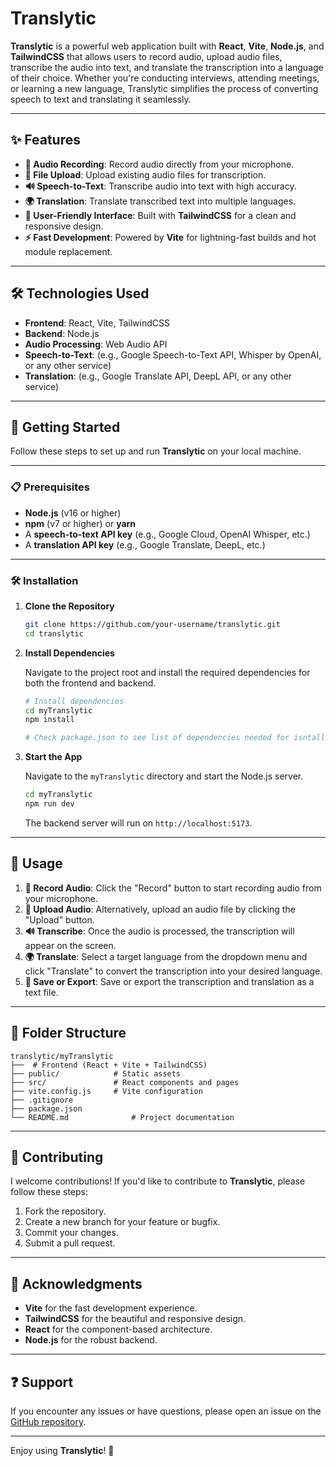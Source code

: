 # Translytic

**Translytic** is a powerful web application built with **React**, **Vite**, **Node.js**, and **TailwindCSS** that allows users to record audio, upload audio files, transcribe the audio into text, and translate the transcription into a language of their choice. Whether you're conducting interviews, attending meetings, or learning a new language, Translytic simplifies the process of converting speech to text and translating it seamlessly.

---

## ✨ Features

- **🎤 Audio Recording**: Record audio directly from your microphone.
- **📁 File Upload**: Upload existing audio files for transcription.
- **🔊 Speech-to-Text**: Transcribe audio into text with high accuracy.
- **🌍 Translation**: Translate transcribed text into multiple languages.
- **🎨 User-Friendly Interface**: Built with **TailwindCSS** for a clean and responsive design.
- **⚡ Fast Development**: Powered by **Vite** for lightning-fast builds and hot module replacement.

---

## 🛠️ Technologies Used

- **Frontend**: React, Vite, TailwindCSS
- **Backend**: Node.js
- **Audio Processing**: Web Audio API
- **Speech-to-Text**: (e.g., Google Speech-to-Text API, Whisper by OpenAI, or any other service)
- **Translation**: (e.g., Google Translate API, DeepL API, or any other service)

---

## 🚀 Getting Started

Follow these steps to set up and run **Translytic** on your local machine.

---

### 📋 Prerequisites

- **Node.js** (v16 or higher)
- **npm** (v7 or higher) or **yarn**
- A **speech-to-text API key** (e.g., Google Cloud, OpenAI Whisper, etc.)
- A **translation API key** (e.g., Google Translate, DeepL, etc.)

---

### 🛠️ Installation

1. **Clone the Repository**

   ```bash
   git clone https://github.com/your-username/translytic.git
   cd translytic
   ```

2. **Install Dependencies**

   Navigate to the project root and install the required dependencies for both the frontend and backend.

   ```bash
   # Install dependencies
   cd myTranslytic
   npm install

   # Check package.json to see list of dependencies needed for isntall
   ```


3. **Start the App**

   Navigate to the `myTranslytic` directory and start the Node.js server.

   ```bash
   cd myTranslytic
   npm run dev
   ```

   The backend server will run on `http://localhost:5173`.

---

## 🎯 Usage

1. **🎤 Record Audio**: Click the "Record" button to start recording audio from your microphone.
2. **📁 Upload Audio**: Alternatively, upload an audio file by clicking the "Upload" button.
3. **🔊 Transcribe**: Once the audio is processed, the transcription will appear on the screen.
4. **🌍 Translate**: Select a target language from the dropdown menu and click "Translate" to convert the transcription into your desired language.
5. **💾 Save or Export**: Save or export the transcription and translation as a text file.

---

## 📂 Folder Structure

```
translytic/myTranslytic
├──  # Frontend (React + Vite + TailwindCSS)
├── public/            # Static assets
├── src/               # React components and pages
├── vite.config.js     # Vite configuration
├── .gitignore
├── package.json
└── README.md              # Project documentation
```

---

## 🤝 Contributing

I welcome contributions! If you'd like to contribute to **Translytic**, please follow these steps:

1. Fork the repository.
2. Create a new branch for your feature or bugfix.
3. Commit your changes.
4. Submit a pull request.

---

## 🙏 Acknowledgments

- **Vite** for the fast development experience.
- **TailwindCSS** for the beautiful and responsive design.
- **React** for the component-based architecture.
- **Node.js** for the robust backend.

---

## ❓ Support

If you encounter any issues or have questions, please open an issue on the [GitHub repository](https://github.com/CameronMoreira/translytic/issues).

---

Enjoy using **Translytic**! 🎉
